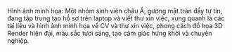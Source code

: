 Hình ảnh minh họa: Một nhóm sinh viên châu Á, gương mặt tràn đầy tự tin, đang tập trung tạo hồ sơ trên laptop và viết thư xin việc, xung quanh là các tài liệu và hình ảnh minh họa về CV và thư xin việc, phong cách đồ họa 3D Render hiện đại, màu sắc tươi sáng, tạo cảm giác hứng khởi và chuyên nghiệp.